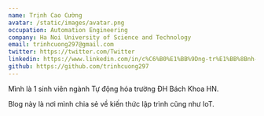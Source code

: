```yaml
---
name: Trịnh Cao Cường
avatar: /static/images/avatar.png
occupation: Automation Engineering
company: Ha Noi University of Science and Technology
email: trinhcuong297@gmail.com
twitter: https://twitter.com/Twitter
linkedin: https://www.linkedin.com/in/c%C6%B0%E1%BB%9Dng-tr%E1%BB%8Bnh-7451b2233/
github: https://github.com/trinhcuong297
---
```


Mình là 1 sinh viên ngành Tự động hóa trường ĐH Bách Khoa HN.

Blog này là nơi mình chia sẻ về kiến thức lập trình cũng như IoT.
